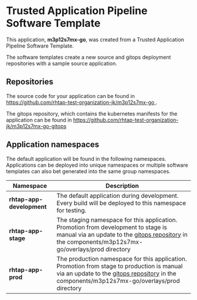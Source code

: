 # Trusted Application Pipeline Software Template

This application, **m3p12s7mx-go**, was created from a Trusted Application Pipeline Software Template.

The software templates create a new source and gitops deployment repositories with a sample source application. 

## Repositories

The source code for your application can be found in [https://github.com/rhtap-test-organization-jk/m3p12s7mx-go ](https://github.com/rhtap-test-organization-jk/m3p12s7mx-go ).
 
The gitops repository, which contains the kubernetes manifests for the application can be found in 
[https://github.com/rhtap-test-organization-jk/m3p12s7mx-go-gitops ](https://github.com/rhtap-test-organization-jk/m3p12s7mx-go-gitops ) 

## Application namespaces 

The default application will be found in the following namespaces. Applications can be deployed into unique namespaces or multiple software templates can also bet generated into the same group namespaces.  

|  Namespace   |  Description   |  
| -------- | -------- |   
| **rhtap-app-development** | The default application during development. Every build will be deployed to this namespace for testing. | 
| **rhtap-app-stage** | The staging namespace for this application. Promotion from development to stage is manual via an update to the [gitops repository](https://github.com/rhtap-test-organization-jk/m3p12s7mx-go-gitops ) in the components/m3p12s7mx-go/overlays/prod directory |  
| **rhtap-app-prod** | The production namespace for this application. Promotion from stage to production is manual via an update to the [gitops repository](https://github.com/rhtap-test-organization-jk/m3p12s7mx-go-gitops ) in the components/m3p12s7mx-go/overlays/prod directory | 